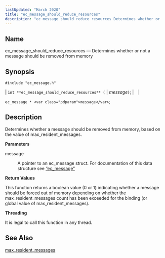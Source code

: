 ```yaml
---
lastUpdated: "March 2020"
title: "ec_message_should_reduce_resources"
description: "ec message should reduce resources Determines whether or not a message should be removed from memory int ec message should reduce resources message ec message message Determines whether a message should be removed from memory based on the value of max resident messages message A pointer to an ec message..."
---
```


<a name="apis.ec_message_should_reduce_resources"></a> 
## Name

ec_message_should_reduce_resources — Determines whether or not a message should be removed from memory

## Synopsis

`#include "ec_message.h"`

| `int **ec_message_should_reduce_resources** (` | <var class="pdparam">message</var>`)`; |   |

`ec_message * <var class="pdparam">message</var>`;<a name="idp57167888"></a> 
## Description

Determines whether a message should be removed from memory, based on the value of max_resident_messages.

**<a name="idp57169184"></a> Parameters**

<dl class="variablelist">

<dt>message</dt>

<dd>

A pointer to an ec_message struct. For documentation of this data structure see [“ec_message”](/momentum/3/3-api/structs-ec-message)

</dd>

</dl>

**<a name="idp57172544"></a> Return Values**

This function returns a boolean value (0 or 1) indicating whether a message should be forced out of memory depending on whether the max_resident_messages count has been exceeded for the binding (or global value of max_resident_messages).

**<a name="idp57173696"></a> Threading**

It is legal to call this function in any thread.

<a name="idp57174800"></a> 
## See Also

[max_resident_messages](/momentum/3/3-reference/3-reference-conf-ref-max-resident-messages)